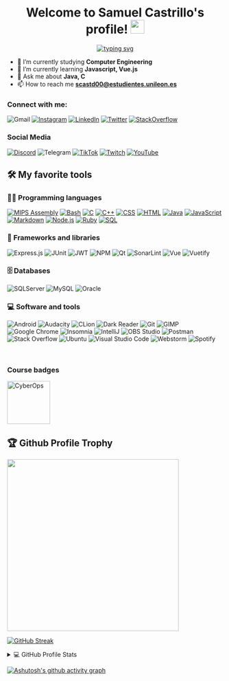 <h1 align="center">
  Welcome to Samuel Castrillo's profile!
  <img src="https://media.giphy.com/media/hvRJCLFzcasrR4ia7z/giphy.gif" width="32">
</h1>

<!-- Typing SVG by DenverCoder1 - https://github.com/DenverCoder1/readme-typing-svg -->
<p align="center">
	<a href="https://github.com/DenverCoder1/readme-typing-svg">
		<img alt="typing svg" src="https://readme-typing-svg.herokuapp.com?color=FF9716&font=JetBrains+Mono&size=19&center=true&vCenter=true&width=550&lines=A+passionate+developer+from+Le%C3%B3n%2C+Spain;My+main+programming+languages+are+C+and+Java">
	</a>
</p>

- 🔭 I’m currently studying **Computer Engineering**
- 🌱 I’m currently learning **Javascript, Vue.js**
- 💬 Ask me about **Java, C**
- 📫 How to reach me **scastd00@estudientes.unileon.es**


### Connect with me:
![Gmail](https://img.shields.io/badge/Gmail%20-%20scastd00@estudientes.unileon.es-D14836?style=for-the-badge&logo=gmail&logoColor=white)
[![Instagram](https://img.shields.io/badge/Instagram-%23E4405F.svg?style=for-the-badge&logo=Instagram&logoColor=white)](https://www.instagram.com/samuelete_26/)
[![LinkedIn](https://img.shields.io/badge/linkedin-%230077B5.svg?style=for-the-badge&logo=linkedin&logoColor=white)](https://www.linkedin.com/in/samuel-castrillo-dom%C3%ADnguez-9a841a218/)
[![Twitter](https://img.shields.io/badge/Twitter-%231DA1F2.svg?style=for-the-badge&logo=Twitter&logoColor=white)](https://twitter.com/Samuelete_26)
[![StackOverflow](https://img.shields.io/badge/-Stack%20Overflow-FE7A16?style=for-the-badge&logo=stack-overflow&logoColor=white)](https://stackoverflow.com/users/13071730/samuel-castrillo-dom%c3%adnguez)


### Social Media
[![Discord](https://img.shields.io/badge/Discord%20Community-%237289DA.svg?style=for-the-badge&logo=discord&logoColor=white)](https://discord.gg/C2ME2nS)
![Telegram](https://img.shields.io/badge/Telegram-2CA5E0?style=for-the-badge&logo=telegram&logoColor=white)
[![TikTok](https://img.shields.io/badge/TikTok-%23000000.svg?style=for-the-badge&logo=TikTok&logoColor=white)](https://www.tiktok.com/@samuelete_26)
[![Twitch](https://img.shields.io/badge/Twitch-%239146FF.svg?style=for-the-badge&logo=Twitch&logoColor=white)](https://www.twitch.tv/samuelete_26)
[![YouTube](https://img.shields.io/badge/YouTube-%23FF0000.svg?style=for-the-badge&logo=YouTube&logoColor=white)](https://www.youtube.com/channel/UCwjoPC_u0cBvYhaBxA2_t3w)


<!-- Some badges are from https://github.com/Ileriayo/markdown-badges -->
## 🛠️ My favorite tools

### 👨‍💻 Programming languages
[![MIPS Assembly](https://custom-icon-badges.herokuapp.com/badge/Assembly-525252.svg?style=flat-square&logo=asm-hex&logoColor=white)](https://github.com/search?q=user%3Ascastd00+language%3Aassembly)
[![Bash](https://img.shields.io/badge/Bash-121011.svg?style=flat-square&logo=gnu-bash&logoColor=white)](https://github.com/search?q=user%3Ascastd00+language%3Abash)
[![C](https://custom-icon-badges.herokuapp.com/badge/C-03599C.svg?style=flat-square&logo=c-in-hexagon&logoColor=white)](https://github.com/search?q=user%3Ascastd00+language%3Ac)
[![C++](https://custom-icon-badges.herokuapp.com/badge/C++-9C033A.svg?style=flat-square&logo=cpp2&logoColor=white)](https://github.com/search?q=user%3Ascastd00+language%3Acpp)
[![CSS](https://img.shields.io/badge/CSS-1572B6.svg?style=flat-square&logo=css3&logoColor=white)](https://github.com/search?q=user%3Ascastd00+language%3Acss)
[![HTML](https://img.shields.io/badge/HTML-E34F26.svg?style=flat-square&logo=html5&logoColor=white)](https://github.com/search?q=user%3Ascastd00+language%3Ahtml)
[![Java](https://img.shields.io/badge/Java-007396.svg?style=flat-square&logo=java&logoColor=white)](https://github.com/search?q=user%3Ascastd00+language%3Ajava)
[![JavaScript](https://img.shields.io/badge/JavaScript-F7DF1E.svg?style=flat-square&logo=javascript&logoColor=black)](https://github.com/search?q=user%3Ascastd00+language%3Ajavascript)
[![Markdown](https://img.shields.io/badge/Markdown-000000.svg?style=flat-square&logo=markdown&logoColor=white)](https://github.com/search?q=user%3Ascastd00+language%3Amarkdown)
[![Node.js](https://img.shields.io/badge/Node.js-43853D.svg?style=flat-square&logo=node.js&logoColor=white)](https://github.com/search?q=user%3Ascastd00+language%3Ajavascript)
[![Ruby](https://img.shields.io/badge/Ruby-CC342D.svg?style=flat-square&logo=ruby&logoColor=white)](https://github.com/search?q=user%3Ascastd00+language%3Aruby)
[![SQL](https://custom-icon-badges.herokuapp.com/badge/SQL-025E8C.svg?style=flat-square&logo=database&logoColor=white)](https://github.com/search?q=user%3Ascastd00+language%3Asql)


### 🧰 Frameworks and libraries

![Express.js](https://img.shields.io/badge/Express.js-404d59.svg?style=flat-square&logo=express&logoColor=white)
![JUnit](https://custom-icon-badges.herokuapp.com/badge/JUnit-25A162.svg?style=flat-square&logo=check-circle&logoColor=white)
![JWT](https://img.shields.io/badge/JWT-black?style=flat-square&logo=JSON%20web%20tokens)
![NPM](https://img.shields.io/badge/NPM-%23000000.svg?style=flat-square&logo=npm&logoColor=white)
![Qt](https://img.shields.io/badge/Qt-%23217346.svg?style=flat-square&logo=Qt&logoColor=white)
![SonarLint](https://img.shields.io/badge/-SonarLint-CB2029?style=flat-square&logo=sonarlint&logoColor=white)
![Vue](https://img.shields.io/badge/Vue.js-%2335495e.svg?style=flat-square&logo=vuedotjs&logoColor=%234FC08D)
![Vuetify](https://img.shields.io/badge/Vuetify-1867C0?style=flat-square&logo=vuetify&logoColor=AEDDFF)


### 🗄️ Databases
![SQLServer](https://img.shields.io/badge/Microsoft%20SQL%20Sever-CC2927?style=flat-square&logo=microsoft%20sql%20server&logoColor=white)
![MySQL](https://img.shields.io/badge/MySQL-00f.svg?style=flat-square&logo=mysql&logoColor=white)
![Oracle](https://img.shields.io/badge/Oracle-F00000.svg?style=flat-square&logo=oracle&logoColor=white)


### 💻 Software and tools
![Android](https://img.shields.io/badge/Android-3DDC84?style=flat-square&logo=android&logoColor=white)
![Audacity](https://img.shields.io/badge/-Audacity-0000CC?style=flat-square&logo=audacity&logoColor=white)
![CLion](https://img.shields.io/badge/CLion-black?style=flat-square&logo=clion&logoColor=white)
![Dark Reader](https://img.shields.io/badge/-Dark%20Reader-141E24?style=flat-square&logo=dark-reader&logoColor=white)
![Git](https://img.shields.io/badge/Git-F05033.svg?style=flat-square&logo=git&logoColor=white)
![GIMP](https://img.shields.io/badge/Gimp-657D8B?style=flat-square&logo=gimp&logoColor=FFFFFF)
![Google Chrome](https://img.shields.io/badge/Google%20Chrome-4285F4?style=flat-square&logo=GoogleChrome&logoColor=white)
![Insomnia](https://img.shields.io/badge/Insomnia-black?style=flat-square&logo=insomnia&logoColor=5849BE)
![IntelliJ](https://img.shields.io/badge/IntelliJIDEA-000000.svg?style=flat-square&logo=intellij-idea&logoColor=white)
![OBS Studio](https://img.shields.io/badge/-OBS%20Studio-302E31?style=flat-square&logo=obs-studio&logoColor=white)
![Postman](https://img.shields.io/badge/Postman-FF6C37?style=flat-square&logo=postman&logoColor=white)
![Stack Overflow](https://img.shields.io/badge/-Stack%20Overflow-FE7A16?style=flat-square&logo=stack-overflow&logoColor=white)
![Ubuntu](https://img.shields.io/badge/Ubuntu-E95420?style=flat-square&logo=ubuntu&logoColor=white)
![Visual Studio Code](https://img.shields.io/badge/Visual%20Studio%20Code-0078d7.svg?style=flat-square&logo=visual-studio-code&logoColor=white)
![Webstorm](https://img.shields.io/badge/Webstorm-143?style=flat-square&logo=webstorm&logoColor=white&color=black)
![Spotify](https://img.shields.io/badge/Spotify-1ED760?style=flat-square&logo=spotify&logoColor=white)

<br />


### Course badges
<a href="https://www.credly.com/badges/fcf1ec40-7c9b-4cc1-b9d3-1ecb1cd04021">
	<img src="https://images.credly.com/size/340x340/images/53f37f83-04a1-4935-9b1e-21a99cc6e1b2/CyberOpsAssoc.png" alt="CyberOps" width="100" height="100">
</a>

<br />

<a>
	<h2>🏆 Github Profile Trophy</h2>
</a>
<a href="https://github.com/ryo-ma/github-profile-trophy">
	<img width=400 src="https://github-profile-trophy.vercel.app/?username=scastd00&row=2&column=3&theme=radical&margin-w=6&margin-h=6&no-frame=true&title=Commit,Followers,Repositories"/>
</a>

<br />

[![GitHub Streak](http://github-readme-streak-stats.herokuapp.com?user=scastd00&theme=radical&hide_border=true)](https://git.io/streak-stats)

<details>
  <summary>💻 GitHub Profile Stats</summary>
  <br/>
    <a href="https://github.com/anuraghazra/github-readme-stats">
		<img alt="scastd00's Github Stats" src="https://github-readme-stats.vercel.app/api?username=scastd00&show_icons=true&theme=radical&hide_border=true&locale=en&count_private=true"/>
	</a>
    <a href="https://github.com/anuraghazra/github-readme-stats">
		<img alt="scastd00's Top Languages" src="https://github-readme-stats.vercel.app/api/top-langs?username=scastd00&layout=compact&theme=radical&hide_border=true&locale=en&langs_count=8"/>
	</a>
  <br/>
  <b>Note:</b> Top languages is only a metric of the languages my public code consists of and doesn't reflect my experience or skill level.
</details>

<!-- https://github.com/ashutosh00710/github-readme-activity-graph -->

[![Ashutosh's github activity graph](https://activity-graph.herokuapp.com/graph?username=scastd00&theme=redical&hide_border=true&custom_title=scastd00's%20Contribution%20Graph)](https://github.com/ashutosh00710/github-readme-activity-graph)
